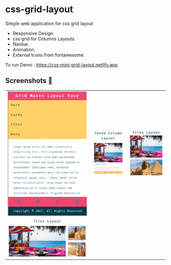 # css-grid-layout
Simple web application for css grid layout
- Responsive Design. 
- css grid for Columns Layouts. 
- Navbar.
- Animation. 
- External Icons from fontawesome.  

To run Demo : https://css-mini-grid-layout.netlify.app

## Screenshots 🎉

<table >
 <tr>
  <td><img src='screenshots/img1.jpg' width='100%' /></td>
  <td><img src='screenshots/img2.jpg' width='100%' /></td>
  <td><img src='screenshots/img3.jpg' width='100%' /></td>
 </tr>
 <tr>
  <td><img src='screenshots/img4.jpg' width='100%' /></td>
 </tr>
</table>